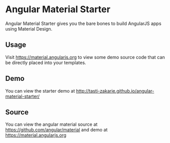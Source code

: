 Angular Material Starter
========================

Angular Material Starter gives you the bare bones to build AngularJS apps using Material Design.

Usage
-----

Visit https://material.angularjs.org to view some demo source code that can be directly placed into your templates.

Demo
----

You can view the starter demo at http://tasti-zakarie.github.io/angular-material-starter/

Source
------

You can view the angular material source at https://github.com/angular/material and demo at https://material.angularjs.org
